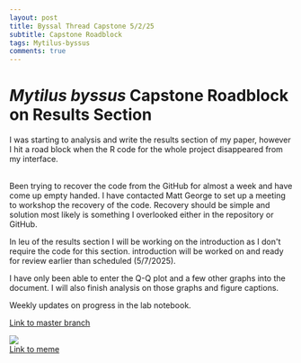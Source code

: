 ```yaml
---
layout: post
title: Byssal Thread Capstone 5/2/25
subtitle: Capstone Roadblock
tags: Mytilus-byssus
comments: true
---
```


# *Mytilus byssus* Capstone Roadblock on Results Section
I was starting to analysis and write the results section of my paper, however I hit a road block when the R code for the whole project disappeared from my interface.

<br> Been trying to recover the code from the GitHub for almost a week and have come up empty handed. I have contacted Matt George to set up a meeting to workshop the recovery of the code. Recovery should be simple and solution most likely is something I overlooked either in the repository or GitHub.

In leu of the results section I will be working on the introduction as I don't require the code for this section. introduction will be worked on and ready for review earlier than scheduled (5/7/2025).

I have only been able to enter the Q-Q plot and a few other graphs into the document. I will also finish analysis on those graphs and figure captions. 

Weekly updates on progress in the lab notebook.

[Link to master branch](https://github.com/mattgeorgephd/PSMFC-mytilus-byssus-pilot)

![](https://i.redd.it/c9vmpuqeafm61.jpg)
<br> [Link to meme](https://www.google.com/url?sa=i&url=https%3A%2F%2Fwww.reddit.com%2Fr%2FProgrammerHumor%2Fcomments%2Fm2toqd%2Fwe_need_to_fix_everything%2F&psig=AOvVaw2UhKK7stX5SAAvL9DOTY9k&ust=1746551406763000&source=images&cd=vfe&opi=89978449&ved=0CBQQjRxqFwoTCIDTnJTpjI0DFQAAAAAdAAAAABAE)
